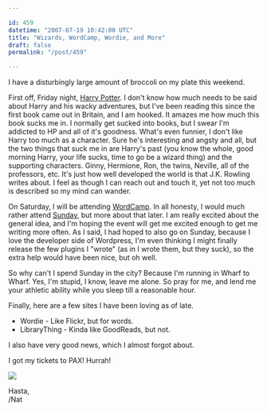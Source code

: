 ```yaml
---

id: 459
datetime: "2007-07-19 10:42:00 UTC"
title: "Wizards, WordCamp, Wordie, and More"
draft: false
permalink: "/post/459"

---
```


I have a disturbingly large amount of broccoli on my plate this weekend. 

First off, Friday night, [Harry Potter](https://en.wikipedia.org/wiki/Harry_Potter_and_the_Deathly_Hallows). I don't know how much needs to be said about Harry and his wacky adventures, but I've been reading this since the first book came out in Britain, and I am hooked. It amazes me how much this book sucks me in. I normally get sucked into books, but I swear I'm addicted to HP and all of it's goodness. What's even funnier, I don't like Harry too much as a character. Sure he's interesting and angsty and all, but the two things that suck me in are Harry's past \(you know the whole, good morning Harry, your life sucks, time to go be a wizard thing\) and the supporting characters. Ginny, Hermione, Ron, the twins, Neville, all of the professors, etc. It's just how well developed the world is that J.K. Rowling writes about. I feel as though I can reach out and touch it, yet not too much is described so my mind can wander.

On Saturday, I will be attending [WordCamp](http://2007.wordcamp.org/). In all honesty, I would much rather attend [Sunday](http://2007.wordcamp.org/schedule/), but more about that later. I am really excited about the general idea, and I'm hoping the event will get me excited enough to get me writing more often. As I said, I had hoped to also go on Sunday, because I love the developer side of Wordpress, I'm even thinking I might finally release the few plugins I "wrote" \(as in I wrote them, but they suck\), so the extra help would have been nice, but oh well.

So why can't I spend Sunday in the city? Because I'm running in Wharf to Wharf.  Yes, I'm stupid, I know, leave me alone. So pray for me, and lend me your athletic ability while you sleep till a reasonable hour.

Finally, here are a few sites I have been loving as of late.
* Wordie - Like Flickr, but for words.
* LibraryThing - Kinda like GoodReads, but not. 


I also have very good news, which I almost forgot about.

I got my tickets to PAX\! Hurrah\!

![](https://storage.googleapis.com/icco-cloud/photos/2019/1328772e-0787-4963-8b43-ff841b361877.jpg)


Hasta,  
/Nat

